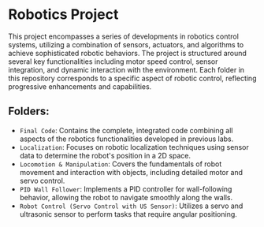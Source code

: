 # Robotics Project

This project encompasses a series of developments in robotics control systems, utilizing a combination of sensors, actuators, and algorithms to achieve sophisticated robotic behaviors. The project is structured around several key functionalities including motor speed control, sensor integration, and dynamic interaction with the environment. Each folder in this repository corresponds to a specific aspect of robotic control, reflecting progressive enhancements and capabilities.

## Folders:
- `Final Code`: Contains the complete, integrated code combining all aspects of the robotics functionalities developed in previous labs.
- `Localization`: Focuses on robotic localization techniques using sensor data to determine the robot's position in a 2D space.
- `Locomotion & Manipulation`: Covers the fundamentals of robot movement and interaction with objects, including detailed motor and servo control.
- `PID Wall Follower`: Implements a PID controller for wall-following behavior, allowing the robot to navigate smoothly along the walls.
- `Robot Control (Servo Control with US Sensor)`: Utilizes a servo and ultrasonic sensor to perform tasks that require angular positioning.
